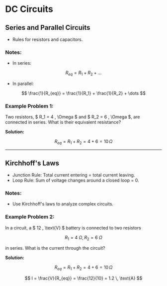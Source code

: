 # DC Circuits

## Series and Parallel Circuits
- Rules for resistors and capacitors.

### Notes:

- In series:


$$
R_{eq} = R_1 + R_2 + \dots
$$

- In parallel:

$$
\frac{1}{R_{eq}} = \frac{1}{R_1} + \frac{1}{R_2} + \dots
$$

### Example Problem 1:
Two resistors, $ R_1 = 4 \, \Omega $ and $ R_2 = 6 \, \Omega $, are connected in series. What is their equivalent resistance?

**Solution:**

$$
R_{eq} = R_1 + R_2 = 4 + 6 = 10 \, \Omega
$$

---

## Kirchhoff's Laws
- Junction Rule: Total current entering = total current leaving.
- Loop Rule: Sum of voltage changes around a closed loop = 0.

### Notes:
- Use Kirchhoff's laws to analyze complex circuits.

### Example Problem 2:
In a circuit, a $ 12 \, \text{V} $ battery is connected to two resistors 

$$
R_1 = 4 \ \Omega ,  R_2 = 6 \ \Omega 
$$ 

in series. What is the current through the circuit?

**Solution:**

$$
R_{eq} = R_1 + R_2 = 4 + 6 = 10 \, \Omega
$$

$$
I = \frac{V}{R_{eq}} = \frac{12}{10} = 1.2 \, \text{A}
$$

